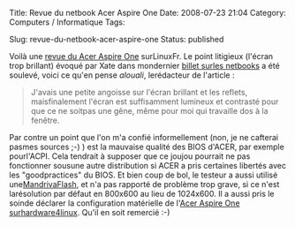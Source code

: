 Title: Revue du netbook Acer Aspire One
Date: 2008-07-23 21:04
Category: Computers / Informatique
Tags: <?xml version="1.0" encoding="utf-8"?>

Slug: revue-du-netbook-acer-aspire-one
Status: published

Voilà une [revue du Acer Aspire One](\%22http://linuxfr.org/%7Ealouali/26925.html\%22) surLinuxFr. Le point litigieux (l'écran trop brillant) évoqué par Xate dans mondernier [billet surles netbooks](\%22/post/2008/06/24/Micro-Hebdo-n531-sur-les-ultra-portables-netbooks\%22) a été soulevé, voici ce qu'en pense *alouali*, lerédacteur de l'article :  

> J'avais une petite angoisse sur l'écran brillant et les reflets, maisfinalement l'écran est suffisamment lumineux et contrasté pour que ce ne soitpas une gêne, même pour moi qui travaille dos à la fenêtre.

Par contre un point que l'on m'a confié informellement (non, je ne cafterai pasmes sources ;-) ) est la mauvaise qualité des BIOS d'ACER, par exemple pourl'ACPI. Cela tendrait à supposer que ce joujou pourrait ne pas fonctionner sousune autre distribution si ACER a pris certaines libertés avec les "goodpractices" du BIOS. Et bien coup de bol, le testeur a aussi utilisé une[MandrivaFlash](\%22http://www.mandriva.com/fr/produit/mandriva-flash-2008-spring\%22), et n'a pas rapporté de problème trop grave, si ce n'est larésolution par défaut en 800x600 au lieu de 1024x600. Il a aussi pris le soinde déclarer la configuration matérielle de l'[Acer Aspire One surhardware4linux](\%22http://hardware4linux.info/system/3230/\%22). Qu'il en soit remercié :-)
